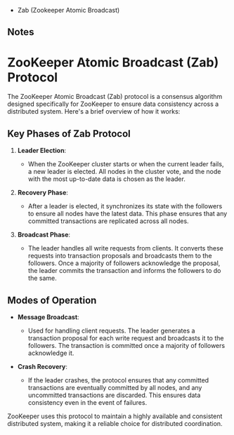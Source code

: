* Zab (Zookeeper Atomic Broadcast)


## Notes
# ZooKeeper Atomic Broadcast (Zab) Protocol

The ZooKeeper Atomic Broadcast (Zab) protocol is a consensus algorithm designed specifically for ZooKeeper to ensure data consistency across a distributed system. Here's a brief overview of how it works:

## Key Phases of Zab Protocol

1. **Leader Election**:
   - When the ZooKeeper cluster starts or when the current leader fails, a new leader is elected. All nodes in the cluster vote, and the node with the most up-to-date data is chosen as the leader.

2. **Recovery Phase**:
   - After a leader is elected, it synchronizes its state with the followers to ensure all nodes have the latest data. This phase ensures that any committed transactions are replicated across all nodes.

3. **Broadcast Phase**:
   - The leader handles all write requests from clients. It converts these requests into transaction proposals and broadcasts them to the followers. Once a majority of followers acknowledge the proposal, the leader commits the transaction and informs the followers to do the same.

## Modes of Operation

- **Message Broadcast**:
  - Used for handling client requests. The leader generates a transaction proposal for each write request and broadcasts it to the followers. The transaction is committed once a majority of followers acknowledge it.

- **Crash Recovery**:
  - If the leader crashes, the protocol ensures that any committed transactions are eventually committed by all nodes, and any uncommitted transactions are discarded. This ensures data consistency even in the event of failures.

ZooKeeper uses this protocol to maintain a highly available and consistent distributed system, making it a reliable choice for distributed coordination.

